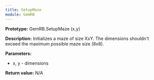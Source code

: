 ```yaml
---
title: SetupMaze
module: GemRB
---
```


**Prototype:** GemRB.SetupMaze (x,y)

**Description:** Initializes a maze of size XxY. The dimensions shouldn't 
exceed the maximum possible maze size (8x8).

**Parameters:** 
  * x, y - dimensions

**Return value:** N/A
